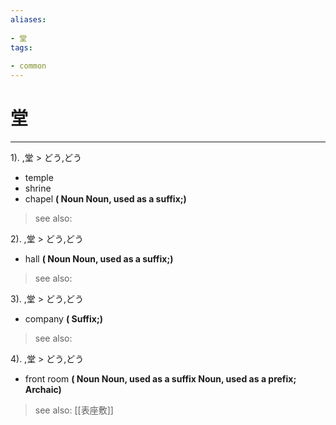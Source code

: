 ```yaml
---
aliases:
    
- 堂
tags:
    
- common
---
```


# 堂
---
1).
,堂 > どう,どう

- temple
- shrine
- chapel
**( Noun Noun, used as a suffix;)**
> see also: 
            
2).
,堂 > どう,どう

- hall
**( Noun Noun, used as a suffix;)**
> see also: 
            
3).
,堂 > どう,どう

- company
**( Suffix;)**
> see also: 
            
4).
,堂 > どう,どう

- front room
**( Noun Noun, used as a suffix Noun, used as a prefix; Archaic)**
> see also:  [[表座敷]]
            